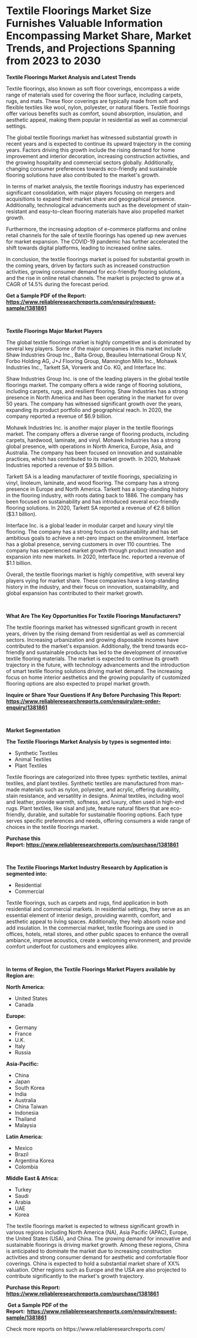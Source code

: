 <p><h1>Textile Floorings Market Size Furnishes Valuable Information Encompassing Market Share, Market Trends, and Projections Spanning from 2023 to 2030</h1></p><p><strong>Textile Floorings Market Analysis and Latest Trends</strong></p>
<p><p>Textile floorings, also known as soft floor coverings, encompass a wide range of materials used for covering the floor surface, including carpets, rugs, and mats. These floor coverings are typically made from soft and flexible textiles like wool, nylon, polyester, or natural fibers. Textile floorings offer various benefits such as comfort, sound absorption, insulation, and aesthetic appeal, making them popular in residential as well as commercial settings.</p><p>The global textile floorings market has witnessed substantial growth in recent years and is expected to continue its upward trajectory in the coming years. Factors driving this growth include the rising demand for home improvement and interior decoration, increasing construction activities, and the growing hospitality and commercial sectors globally. Additionally, changing consumer preferences towards eco-friendly and sustainable flooring solutions have also contributed to the market's growth.</p><p>In terms of market analysis, the textile floorings industry has experienced significant consolidation, with major players focusing on mergers and acquisitions to expand their market share and geographical presence. Additionally, technological advancements such as the development of stain-resistant and easy-to-clean flooring materials have also propelled market growth.</p><p>Furthermore, the increasing adoption of e-commerce platforms and online retail channels for the sale of textile floorings has opened up new avenues for market expansion. The COVID-19 pandemic has further accelerated the shift towards digital platforms, leading to increased online sales.</p><p>In conclusion, the textile floorings market is poised for substantial growth in the coming years, driven by factors such as increased construction activities, growing consumer demand for eco-friendly flooring solutions, and the rise in online retail channels. The market is projected to grow at a CAGR of 14.5% during the forecast period.</p></p>
<p><strong>Get a Sample PDF of the Report:&nbsp; <a href="https://www.reliableresearchreports.com/enquiry/request-sample/1381861">https://www.reliableresearchreports.com/enquiry/request-sample/1381861</a></strong></p>
<p>&nbsp;</p>
<p><strong>Textile Floorings Major Market Players</strong></p>
<p><p>The global textile floorings market is highly competitive and is dominated by several key players. Some of the major companies in this market include Shaw Industries Group Inc., Balta Group, Beaulieu International Group N.V, Forbo Holding AG, J+J Flooring Group, Mannington Mills Inc., Mohawk Industries Inc., Tarkett SA, Vorwerk and Co. KG, and Interface Inc.</p><p>Shaw Industries Group Inc. is one of the leading players in the global textile floorings market. The company offers a wide range of flooring solutions, including carpets, rugs, and resilient flooring. Shaw Industries has a strong presence in North America and has been operating in the market for over 50 years. The company has witnessed significant growth over the years, expanding its product portfolio and geographical reach. In 2020, the company reported a revenue of $6.9 billion.</p><p>Mohawk Industries Inc. is another major player in the textile floorings market. The company offers a diverse range of flooring products, including carpets, hardwood, laminate, and vinyl. Mohawk Industries has a strong global presence, with operations in North America, Europe, Asia, and Australia. The company has been focused on innovation and sustainable practices, which has contributed to its market growth. In 2020, Mohawk Industries reported a revenue of $9.5 billion.</p><p>Tarkett SA is a leading manufacturer of textile floorings, specializing in vinyl, linoleum, laminate, and wood flooring. The company has a strong presence in Europe and North America. Tarkett has a long-standing history in the flooring industry, with roots dating back to 1886. The company has been focused on sustainability and has introduced several eco-friendly flooring solutions. In 2020, Tarkett SA reported a revenue of €2.6 billion ($3.1 billion).</p><p>Interface Inc. is a global leader in modular carpet and luxury vinyl tile flooring. The company has a strong focus on sustainability and has set ambitious goals to achieve a net-zero impact on the environment. Interface has a global presence, serving customers in over 110 countries. The company has experienced market growth through product innovation and expansion into new markets. In 2020, Interface Inc. reported a revenue of $1.1 billion.</p><p>Overall, the textile floorings market is highly competitive, with several key players vying for market share. These companies have a long-standing history in the industry, and their focus on innovation, sustainability, and global expansion has contributed to their market growth.</p></p>
<p>&nbsp;</p>
<p><strong>What Are The Key Opportunities For Textile Floorings Manufacturers?</strong></p>
<p><p>The textile floorings market has witnessed significant growth in recent years, driven by the rising demand from residential as well as commercial sectors. Increasing urbanization and growing disposable incomes have contributed to the market's expansion. Additionally, the trend towards eco-friendly and sustainable products has led to the development of innovative textile flooring materials. The market is expected to continue its growth trajectory in the future, with technology advancements and the introduction of smart textile flooring solutions driving market demand. The increasing focus on home interior aesthetics and the growing popularity of customized flooring options are also expected to propel market growth.</p></p>
<p><strong>Inquire or Share Your Questions If Any Before Purchasing This Report: <a href="https://www.reliableresearchreports.com/enquiry/pre-order-enquiry/1381861">https://www.reliableresearchreports.com/enquiry/pre-order-enquiry/1381861</a></strong></p>
<p>&nbsp;</p>
<p><strong>Market Segmentation</strong></p>
<p><strong>The Textile Floorings Market Analysis by types is segmented into:</strong></p>
<p><ul><li>Synthetic Textiles</li><li>Animal Textiles</li><li>Plant Textiles</li></ul></p>
<p><p>Textile floorings are categorized into three types: synthetic textiles, animal textiles, and plant textiles. Synthetic textiles are manufactured from man-made materials such as nylon, polyester, and acrylic, offering durability, stain resistance, and versatility in designs. Animal textiles, including wool and leather, provide warmth, softness, and luxury, often used in high-end rugs. Plant textiles, like sisal and jute, feature natural fibers that are eco-friendly, durable, and suitable for sustainable flooring options. Each type serves specific preferences and needs, offering consumers a wide range of choices in the textile floorings market.</p></p>
<p><strong>Purchase this Report:&nbsp;<a href="https://www.reliableresearchreports.com/purchase/1381861">https://www.reliableresearchreports.com/purchase/1381861</a></strong></p>
<p>&nbsp;</p>
<p><strong>The Textile Floorings Market Industry Research by Application is segmented into:</strong></p>
<p><ul><li>Residential</li><li>Commercial</li></ul></p>
<p><p>Textile floorings, such as carpets and rugs, find application in both residential and commercial markets. In residential settings, they serve as an essential element of interior design, providing warmth, comfort, and aesthetic appeal to living spaces. Additionally, they help absorb noise and add insulation. In the commercial market, textile floorings are used in offices, hotels, retail stores, and other public spaces to enhance the overall ambiance, improve acoustics, create a welcoming environment, and provide comfort underfoot for customers and employees alike.</p></p>
<p>&nbsp;</p>
<p><strong>In terms of Region, the Textile Floorings Market Players available by Region are:</strong></p>
<p>
    <p> <strong> North America: </strong>
        <ul>
            <li>United States</li>
            <li>Canada</li>
        </ul>
        </p> 
    <p> <strong> Europe: </strong>
        <ul>
            <li>Germany</li>
            <li>France</li>
            <li>U.K.</li>
            <li>Italy</li>
            <li>Russia</li>
        </ul>
        </p> 
    <p> <strong> Asia-Pacific: </strong>
        <ul>
            <li>China</li>
            <li>Japan</li>
            <li>South Korea</li>
            <li>India</li>
            <li>Australia</li>
            <li>China Taiwan</li>
            <li>Indonesia</li>
            <li>Thailand</li>
            <li>Malaysia</li>
        </ul>
        </p> 
    <p> <strong> Latin America: </strong>
        <ul>
            <li>Mexico</li>
            <li>Brazil</li>
            <li>Argentina Korea</li>
            <li>Colombia</li>
        </ul>
        </p> 
    <p> <strong> Middle East & Africa: </strong>
        <ul>
            <li>Turkey</li>
            <li>Saudi</li>
            <li>Arabia</li>
            <li>UAE</li>
            <li>Korea</li>
        </ul>
    </p>
    </p>
<p><p>The textile floorings market is expected to witness significant growth in various regions including North America (NA), Asia Pacific (APAC), Europe, the United States (USA), and China. The growing demand for innovative and sustainable floorings is driving market growth. Among these regions, China is anticipated to dominate the market due to increasing construction activities and strong consumer demand for aesthetic and comfortable floor coverings. China is expected to hold a substantial market share of XX% valuation. Other regions such as Europe and the USA are also projected to contribute significantly to the market's growth trajectory.</p></p>
<p><strong>Purchase this Report: <a href="https://www.reliableresearchreports.com/purchase/1381861">https://www.reliableresearchreports.com/purchase/1381861</a></strong></p>
<p>&nbsp;<strong>Get a Sample PDF of the Report:&nbsp;&nbsp;<a href="https://www.reliableresearchreports.com/enquiry/request-sample/1381861">https://www.reliableresearchreports.com/enquiry/request-sample/1381861</a></strong></p>
<p><strong></strong></p>
<p>Check more reports on https://www.reliableresearchreports.com/</p>